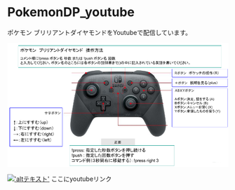 # PokemonDP_youtube
ポケモン ブリリアントダイヤモンドをYoutubeで配信しています。

![操作方法](/img/pro-controler-explanation.png) 

[!['altテキスト']('サムネイル画像のURL')]('Youtube動画のURL') ここにyoutubeリンク
